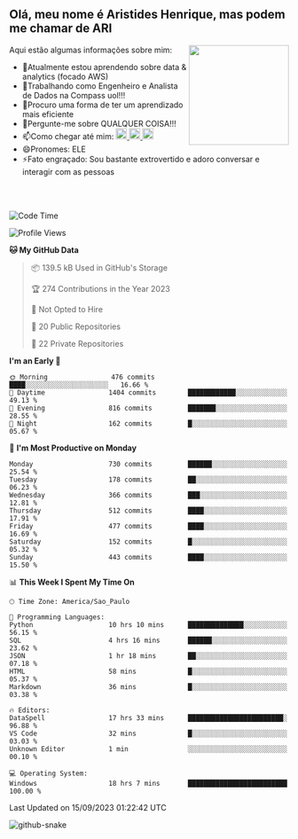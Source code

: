 ## Olá, meu nome é Aristides Henrique, mas podem me chamar de ARI

<div >
Aqui estão algumas informações sobre mim:<img align="right" height="180em" src="https://user-images.githubusercontent.com/97318481/177042589-45d62122-82a9-4a32-b3a7-87b322825b2f.png">
</div>

- 🌱Atualmente estou aprendendo sobre data & analytics (focado AWS)
- 👯Trabalhando como Engenheiro e Analista de Dados na Compass uol!!!
- 🤔Procuro uma forma de ter um aprendizado mais eficiente
- 💬Pergunte-me sobre QUALQUER COISA!!!
- 📫Como chegar até mim:
  <a href="https://www.instagram.com/aryhenry/" target="_blank">
  <img src="https://img.shields.io/badge/-Instagram-%23E4405F?style=for-the-badge&logo=instagram&logoColor=black" height="20px">
  </a>
  <a href="https://www.linkedin.com/in/aristides-henrique/" target="_blank">
  <img src="https://img.shields.io/badge/-LinkedIn-%230077B5?style=for-the-badge&logo=linkedin&logoColor=black" height="20px">
  </a> 
  <a href="mailto:arihenriqueuna@gmail.com">
  <img src="https://img.shields.io/badge/-Gmail-%23333?style=for-the-badge&logo=gmail&logoColor=white" height="20px">
  </a>
- 😄Pronomes: ELE
- ⚡Fato engraçado: Sou bastante extrovertido e adoro conversar e interagir com as pessoas
<br/>
<br/>


<!--START_SECTION:waka-->
![Code Time](http://img.shields.io/badge/Code%20Time-1%2C187%20hrs%203%20mins-blue)

![Profile Views](http://img.shields.io/badge/Profile%20Views-83-blue)

**🐱 My GitHub Data** 

> 📦 139.5 kB Used in GitHub's Storage 
 > 
> 🏆 274 Contributions in the Year 2023
 > 
> 🚫 Not Opted to Hire
 > 
> 📜 20 Public Repositories 
 > 
> 🔑 22 Private Repositories 
 > 
**I'm an Early 🐤** 

```text
🌞 Morning                476 commits         ████░░░░░░░░░░░░░░░░░░░░░   16.66 % 
🌆 Daytime                1404 commits        ████████████░░░░░░░░░░░░░   49.13 % 
🌃 Evening                816 commits         ███████░░░░░░░░░░░░░░░░░░   28.55 % 
🌙 Night                  162 commits         █░░░░░░░░░░░░░░░░░░░░░░░░   05.67 % 
```
📅 **I'm Most Productive on Monday** 

```text
Monday                   730 commits         ██████░░░░░░░░░░░░░░░░░░░   25.54 % 
Tuesday                  178 commits         ██░░░░░░░░░░░░░░░░░░░░░░░   06.23 % 
Wednesday                366 commits         ███░░░░░░░░░░░░░░░░░░░░░░   12.81 % 
Thursday                 512 commits         ████░░░░░░░░░░░░░░░░░░░░░   17.91 % 
Friday                   477 commits         ████░░░░░░░░░░░░░░░░░░░░░   16.69 % 
Saturday                 152 commits         █░░░░░░░░░░░░░░░░░░░░░░░░   05.32 % 
Sunday                   443 commits         ████░░░░░░░░░░░░░░░░░░░░░   15.50 % 
```


📊 **This Week I Spent My Time On** 

```text
🕑︎ Time Zone: America/Sao_Paulo

💬 Programming Languages: 
Python                   10 hrs 10 mins      ██████████████░░░░░░░░░░░   56.15 % 
SQL                      4 hrs 16 mins       ██████░░░░░░░░░░░░░░░░░░░   23.62 % 
JSON                     1 hr 18 mins        ██░░░░░░░░░░░░░░░░░░░░░░░   07.18 % 
HTML                     58 mins             █░░░░░░░░░░░░░░░░░░░░░░░░   05.37 % 
Markdown                 36 mins             █░░░░░░░░░░░░░░░░░░░░░░░░   03.38 % 

🔥 Editors: 
DataSpell                17 hrs 33 mins      ████████████████████████░   96.88 % 
VS Code                  32 mins             █░░░░░░░░░░░░░░░░░░░░░░░░   03.03 % 
Unknown Editor           1 min               ░░░░░░░░░░░░░░░░░░░░░░░░░   00.10 % 

💻 Operating System: 
Windows                  18 hrs 7 mins       █████████████████████████   100.00 % 
```


 Last Updated on 15/09/2023 01:22:42 UTC
<!--END_SECTION:waka-->

<img alt="github-snake" src="https://github.com/AriHenrique/AriHenrique/blob/output/github-contribution-grid-snake-dark.svg" />

